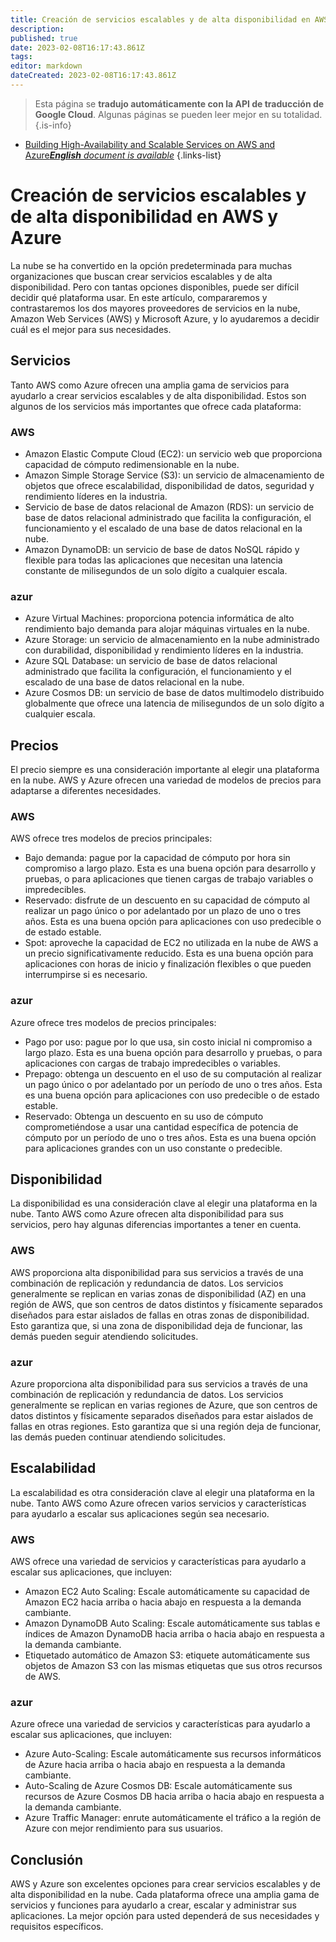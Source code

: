 ```yaml
---
title: Creación de servicios escalables y de alta disponibilidad en AWS y Azure
description: 
published: true
date: 2023-02-08T16:17:43.861Z
tags: 
editor: markdown
dateCreated: 2023-02-08T16:17:43.861Z
---
```


> Esta página se **tradujo automáticamente con la API de traducción de Google Cloud**.
Algunas páginas se pueden leer mejor en su totalidad.{.is-info}



- [Building High-Availability and Scalable Services on AWS and Azure***English** document is available*](/en/Knowledge-base/Cloud/building-high-availability-and-scalable-services-on-aws-and-azure)
{.links-list}


# Creación de servicios escalables y de alta disponibilidad en AWS y Azure

La nube se ha convertido en la opción predeterminada para muchas organizaciones que buscan crear servicios escalables y de alta disponibilidad. Pero con tantas opciones disponibles, puede ser difícil decidir qué plataforma usar. En este artículo, compararemos y contrastaremos los dos mayores proveedores de servicios en la nube, Amazon Web Services (AWS) y Microsoft Azure, y lo ayudaremos a decidir cuál es el mejor para sus necesidades.

## Servicios

Tanto AWS como Azure ofrecen una amplia gama de servicios para ayudarlo a crear servicios escalables y de alta disponibilidad. Estos son algunos de los servicios más importantes que ofrece cada plataforma:

### AWS

- Amazon Elastic Compute Cloud (EC2): un servicio web que proporciona capacidad de cómputo redimensionable en la nube.
- Amazon Simple Storage Service (S3): un servicio de almacenamiento de objetos que ofrece escalabilidad, disponibilidad de datos, seguridad y rendimiento líderes en la industria.
- Servicio de base de datos relacional de Amazon (RDS): un servicio de base de datos relacional administrado que facilita la configuración, el funcionamiento y el escalado de una base de datos relacional en la nube.
- Amazon DynamoDB: un servicio de base de datos NoSQL rápido y flexible para todas las aplicaciones que necesitan una latencia constante de milisegundos de un solo dígito a cualquier escala.

### azur

- Azure Virtual Machines: proporciona potencia informática de alto rendimiento bajo demanda para alojar máquinas virtuales en la nube.
- Azure Storage: un servicio de almacenamiento en la nube administrado con durabilidad, disponibilidad y rendimiento líderes en la industria.
- Azure SQL Database: un servicio de base de datos relacional administrado que facilita la configuración, el funcionamiento y el escalado de una base de datos relacional en la nube.
- Azure Cosmos DB: un servicio de base de datos multimodelo distribuido globalmente que ofrece una latencia de milisegundos de un solo dígito a cualquier escala.

## Precios

El precio siempre es una consideración importante al elegir una plataforma en la nube. AWS y Azure ofrecen una variedad de modelos de precios para adaptarse a diferentes necesidades.

### AWS

AWS ofrece tres modelos de precios principales:

- Bajo demanda: pague por la capacidad de cómputo por hora sin compromiso a largo plazo. Esta es una buena opción para desarrollo y pruebas, o para aplicaciones que tienen cargas de trabajo variables o impredecibles.
- Reservado: disfrute de un descuento en su capacidad de cómputo al realizar un pago único o por adelantado por un plazo de uno o tres años. Esta es una buena opción para aplicaciones con uso predecible o de estado estable.
- Spot: aproveche la capacidad de EC2 no utilizada en la nube de AWS a un precio significativamente reducido. Esta es una buena opción para aplicaciones con horas de inicio y finalización flexibles o que pueden interrumpirse si es necesario.

### azur

Azure ofrece tres modelos de precios principales:

- Pago por uso: pague por lo que usa, sin costo inicial ni compromiso a largo plazo. Esta es una buena opción para desarrollo y pruebas, o para aplicaciones con cargas de trabajo impredecibles o variables.
- Prepago: obtenga un descuento en el uso de su computación al realizar un pago único o por adelantado por un período de uno o tres años. Esta es una buena opción para aplicaciones con uso predecible o de estado estable.
- Reservado: Obtenga un descuento en su uso de cómputo comprometiéndose a usar una cantidad específica de potencia de cómputo por un período de uno o tres años. Esta es una buena opción para aplicaciones grandes con un uso constante o predecible.

## Disponibilidad

La disponibilidad es una consideración clave al elegir una plataforma en la nube. Tanto AWS como Azure ofrecen alta disponibilidad para sus servicios, pero hay algunas diferencias importantes a tener en cuenta.

### AWS

AWS proporciona alta disponibilidad para sus servicios a través de una combinación de replicación y redundancia de datos. Los servicios generalmente se replican en varias zonas de disponibilidad (AZ) en una región de AWS, que son centros de datos distintos y físicamente separados diseñados para estar aislados de fallas en otras zonas de disponibilidad. Esto garantiza que, si una zona de disponibilidad deja de funcionar, las demás pueden seguir atendiendo solicitudes.

### azur

Azure proporciona alta disponibilidad para sus servicios a través de una combinación de replicación y redundancia de datos. Los servicios generalmente se replican en varias regiones de Azure, que son centros de datos distintos y físicamente separados diseñados para estar aislados de fallas en otras regiones. Esto garantiza que si una región deja de funcionar, las demás pueden continuar atendiendo solicitudes.

## Escalabilidad

La escalabilidad es otra consideración clave al elegir una plataforma en la nube. Tanto AWS como Azure ofrecen varios servicios y características para ayudarlo a escalar sus aplicaciones según sea necesario.

### AWS

AWS ofrece una variedad de servicios y características para ayudarlo a escalar sus aplicaciones, que incluyen:

- Amazon EC2 Auto Scaling: Escale automáticamente su capacidad de Amazon EC2 hacia arriba o hacia abajo en respuesta a la demanda cambiante.
- Amazon DynamoDB Auto Scaling: Escale automáticamente sus tablas e índices de Amazon DynamoDB hacia arriba o hacia abajo en respuesta a la demanda cambiante.
- Etiquetado automático de Amazon S3: etiquete automáticamente sus objetos de Amazon S3 con las mismas etiquetas que sus otros recursos de AWS.

### azur

Azure ofrece una variedad de servicios y características para ayudarlo a escalar sus aplicaciones, que incluyen:

- Azure Auto-Scaling: Escale automáticamente sus recursos informáticos de Azure hacia arriba o hacia abajo en respuesta a la demanda cambiante.
- Auto-Scaling de Azure Cosmos DB: Escale automáticamente sus recursos de Azure Cosmos DB hacia arriba o hacia abajo en respuesta a la demanda cambiante.
- Azure Traffic Manager: enrute automáticamente el tráfico a la región de Azure con mejor rendimiento para sus usuarios.

## Conclusión

 AWS y Azure son excelentes opciones para crear servicios escalables y de alta disponibilidad en la nube. Cada plataforma ofrece una amplia gama de servicios y funciones para ayudarlo a crear, escalar y administrar sus aplicaciones. La mejor opción para usted dependerá de sus necesidades y requisitos específicos.